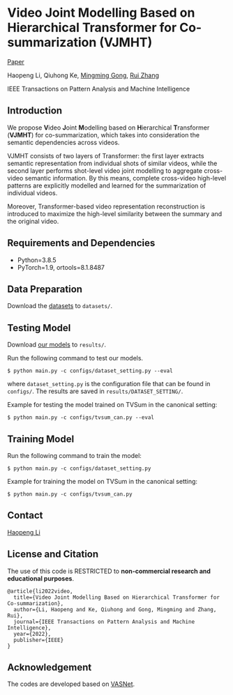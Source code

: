 # Video Joint Modelling Based on Hierarchical Transformer for Co-summarization (VJMHT)
 [Paper](https://ieeexplore.ieee.org/abstract/document/9808180/)

Haopeng Li, Qiuhong Ke, [Mingming Gong](https://mingming-gong.github.io/), [Rui Zhang](https://www.ruizhang.info/)

IEEE Transactions on Pattern Analysis and Machine Intelligence




## Introduction
We propose **V**ideo **J**oint **M**odelling based on **H**ierarchical **T**ransformer (**VJMHT**) for co-summarization, which takes into consideration the semantic dependencies across videos. 

VJMHT consists of two layers of Transformer: the first layer extracts semantic representation from individual shots of similar videos, while the second layer performs shot-level video joint modelling to aggregate cross-video semantic information. By this means, complete cross-video high-level patterns are explicitly modelled and learned for the summarization of individual videos.


Moreover, Transformer-based video representation reconstruction is introduced to maximize the high-level similarity between the summary and the original video.


## Requirements and Dependencies

- Python=3.8.5
- PyTorch=1.9, ortools=8.1.8487

## Data Preparation

Download the [datasets](https://unimelbcloud-my.sharepoint.com/:f:/g/personal/haopengl1_student_unimelb_edu_au/El305SWgUh5GtyFeq3sMpsEBijWY9CkQ3hOhRElRMm2dMg?e=155YfL) to ``datasets/``.

## Testing Model

Download [our models](https://unimelbcloud-my.sharepoint.com/:f:/g/personal/haopengl1_student_unimelb_edu_au/Eu1HIbsLHYZBuxVAQLk8cnYBr2pTL7KVj0LURYWNY-RwZw?e=gXgVzw) to ``results/``.

Run the following command to test our models.

```
$ python main.py -c configs/dataset_setting.py --eval
```

where ``dataset_setting.py`` is the configuration file that can be found in ``configs/``. The results are saved in ``results/DATASET_SETTING/``.

Example for testing the model trained on TVSum in the canonical setting: 

```
$ python main.py -c configs/tvsum_can.py --eval
```

## Training Model
Run the following command to train the model: 

```
$ python main.py -c configs/dataset_setting.py
```

Example for training the model on TVSum in the canonical setting: 

```
$ python main.py -c configs/tvsum_can.py
```

## Contact
[Haopeng Li](mailto:haopeng.li@student.unimelb.edu.au)



## License and Citation

The use of this code is RESTRICTED to **non-commercial research and educational purposes**.

```
@article{li2022video,
  title={Video Joint Modelling Based on Hierarchical Transformer for Co-summarization},
  author={Li, Haopeng and Ke, Qiuhong and Gong, Mingming and Zhang, Rui},
  journal={IEEE Transactions on Pattern Analysis and Machine Intelligence},
  year={2022},
  publisher={IEEE}
}
```
## Acknowledgement

The codes are developed based on [VASNet](https://github.com/ok1zjf/VASNet).

